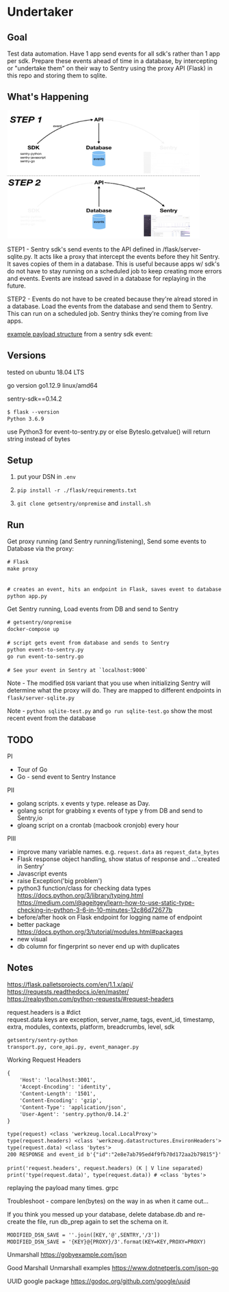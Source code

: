# Undertaker
## Goal
Test data automation. Have 1 app send events for all sdk's rather than 1 app per sdk. Prepare these events ahead of time in a database, by intercepting or "undertake them" on their way to Sentry using the proxy API (Flask) in this repo and storing them to sqlite.


## What's Happening
<img src="./img/workflow-diagram.jpeg" width="450" height="300">  

STEP1 - Sentry sdk's send events to the API defined in /flask/server-sqlite.py. It acts like a proxy that intercept the events before they hit Sentry. It saves copies of them in a database. This is useful because apps w/ sdk's do not have to stay running on a scheduled job to keep creating more errors and events. Events are instead saved in a database for replaying in the future.

STEP2 - Events do not have to be created because they're alread stored in a database. Load the events from the database and send them to Sentry. This can run on a scheduled job. Sentry thinks they're coming from live apps.

[example payload structure](./img/payload-structure.png) from a sentry sdk event:  

## Versions
tested on ubuntu 18.04 LTS

go version go1.12.9 linux/amd64

sentry-sdk==0.14.2

```
$ flask --version
Python 3.6.9
```

use Python3 for event-to-sentry.py or else BytesIo.getvalue() will return string instead of bytes

## Setup

1. put your DSN in `.env`

2. `pip install -r ./flask/requirements.txt`

3. `git clone getsentry/onpremise` and `install.sh`

## Run
Get proxy running (and Sentry running/listening), Send some events to Database via the proxy:
```
# Flask
make proxy


# creates an event, hits an endpoint in Flask, saves event to database
python app.py
```

Get Sentry running, Load events from DB and send to Sentry
```
# getsentry/onpremise
docker-compose up

# script gets event from database and sends to Sentry
python event-to-sentry.py
go run event-to-sentry.go

# See your event in Sentry at `localhost:9000`
```

Note - The modified `DSN` variant that you use when initializing Sentry will determine what the proxy will do. They are mapped to different endpoints in `flask/server-sqlite.py`

Note - `python sqlite-test.py` and `go run sqlite-test.go` show the most recent event from the database

## TODO

PI  
- Tour of Go
- Go - send event to Sentry Instance

PII
- golang scripts. x events y type. release as Day.
- golang script for grabbing x events of type y from DB and send to Sentry,io
- gloang script on a crontab (macbook cronjob) every hour

PIII  
- improve many variable names. e.g. `request.data` as `request_data_bytes`
- Flask response object handling, show status of response and ...'created in Sentry'
- Javascript events
- raise Exception('big problem')
- python3 function/class for checking data types  
https://docs.python.org/3/library/typing.html  
https://medium.com/@ageitgey/learn-how-to-use-static-type-checking-in-python-3-6-in-10-minutes-12c86d72677b  
- before/after hook on Flask endpoint for logging name of endpoint
- better package https://docs.python.org/3/tutorial/modules.html#packages
- new visual
- db column for fingerprint so never end up with duplicates

## Notes
https://flask.palletsprojects.com/en/1.1.x/api/  
https://requests.readthedocs.io/en/master/  
https://realpython.com/python-requests/#request-headers  

request.headers is a #dict  
request.data keys are exception, server_name, tags, event_id, timestamp, extra, modules, contexts, platform, breadcrumbs, level, sdk  

```
getsentry/sentry-python
transport.py, core_api.py, event_manager.py
```

Working Request Headers
```
{
    'Host': 'localhost:3001',
    'Accept-Encoding': 'identity', 
    'Content-Length': '1501', 
    'Content-Encoding': 'gzip', 
    'Content-Type': 'application/json', 
    'User-Agent': 'sentry.python/0.14.2'
}
```

```
type(request) <class 'werkzeug.local.LocalProxy'>
type(request.headers) <class 'werkzeug.datastructures.EnvironHeaders'>
type(request.data) <class 'bytes'>
200 RESPONSE and event_id b'{"id":"2e8e7ab795ed4f9fb70d172aa2b79815"}'

print('request.headers', request.headers) (K | V line separated)
print('type(request.data)', type(request.data)) # <class 'bytes'>
```

replaying the payload many times. grpc



Troubleshoot - compare len(bytes) on the way in as when it came out...

If you think you messed up your database, delete database.db and re-create the file, run db_prep again to set the schema on it.

```
MODIFIED_DSN_SAVE = ''.join([KEY,'@',SENTRY,'/3'])
MODIFIED_DSN_SAVE = '{KEY}@{PROXY}/3'.format(KEY=KEY,PROXY=PROXY)
```

Unmarshall
https://gobyexample.com/json

Good Marshall Unmarshall examples
https://www.dotnetperls.com/json-go

UUID google package
https://godoc.org/github.com/google/uuid